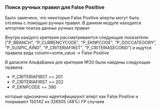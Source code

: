 ### Поиск ручных правил для False Positive

Было замечено, что некоторые False Positive алерты могут быть отсеяны с помощью ручных правил. В данном модуле находится алгортим поиска данных ручных правил

Внутри каждого критерия рассматриваются следующие показатели: ["P_BRANCH", "P_CURRENCYCODE", "P_EKNPCODE", "P_DOCCATEGORY", "P_SUSPIC_KIND", "P_CRITERIAFIRST", "P_CRITERIASECOND"] и ищутся правила вида column=some_value -> False Positive

В датасете АльфаБанка для критерия №20 были найдены следующие правила:
- P_CRITERIAFIRST == 201
- P_CRITERIAFIRST == 202
- P_EKNPCODE == 390

которые однозначно идентифицируют алерт как False Positive и покрывают 150142 из 326505 (48%) FP случаев
